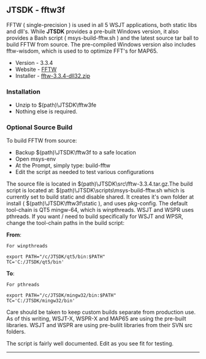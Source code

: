 ## JTSDK - fftw3f
FFTW ( single-precision ) is used in all 5 WSJT applications, both static libs and dll's. While **JTSDK** provides a pre-built Windows version, it also provides a Bash script ( msys-build-fftw.sh ) and the latest source tar ball to build FFTW from source. The pre-compiled Windows version also includes fftw-wisdom, which is used to to optimize FFT's for MAP65.

* Version - 3.3.4
* Website - [FFTW](http://www.fftw.org/) 
* Installer - [fftw-3.3.4-dll32.zip](ftp://ftp.fftw.org/pub/fftw/fftw-3.3.4-dll32.zip)

### Installation
* Unzip to $(path)\JTSDK\fftw3fe 
* Nothing else is required.

### Optional Source Build
To build FFTW from source:

* Backup $(path)\JTSDK\fftw3f to a safe location
* Open msys-env
* At the Prompt, simply type: build-fftw
* Edit the script as needed to test various configurations

The source file is located in $(path)\JTSDK\src\fftw-3.3.4.tar.gz.The build script is located at: $(path)\JTSDK\scripts\msys-build-fftw.sh which is currently set to build static and disable shared. It creates it's own folder at install ( $(path)\JTSDK\fftw3f\static ), and uses pkg-config. The default tool-chain is QT5 mingw-64, which is winpthreads. WSJT and WSPR uses pthreads. If you want / need to build specifically for WSJT and WPSR, change the tool-chain paths in the build script:

**From**:

~~~~~
For winpthreads

export PATH="/c/JTSDK/qt5/bin:$PATH"
TC='C:/JTSDK/qt5/bin'

~~~~~

**To**:

~~~~~
For pthreads

export PATH="/c/JTSDK/mingw32/bin:$PATH"
TC='C:/JTSDK/mingw32/bin'

~~~~~


Care should be taken to keep custom builds separate from production use. As of this writing, WSJT-X, WSPR-X and MAP65 are using the pre-built libraries. WSJT and WSPR are using pre-bulilt libraries from their SVN src folders.

The script is fairly well documented. Edit as you see fit for testing. 

---
